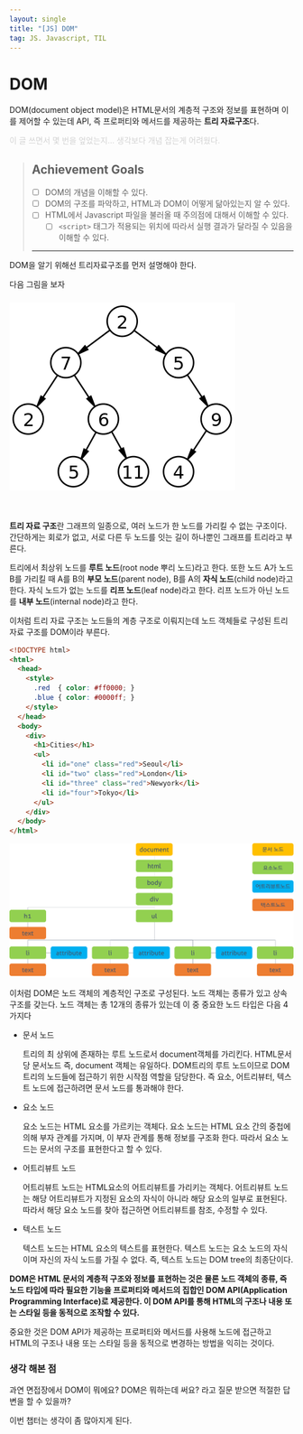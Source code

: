 ```yaml
---
layout: single
title: "[JS] DOM"
tag: JS. Javascript, TIL
---
```



# DOM

DOM(document object model)은 HTML문서의 계층적 구조와 정보를 표현하며 이를 제어할 수 있는데 API, 즉 프로퍼티와 메서드를 제공하는 **트리 자료구조**다.

<span style="color:#d3d3d3">이 글 쓰면서 몇 번을 엎었는지... 생각보다 개념 잡는게 어려웠다.</span>

> ## Achievement Goals
>
> - [ ] DOM의 개념을 이해할 수 있다.
> - [ ] DOM의 구조를 파악하고, HTML과 DOM이 어떻게 닮아있는지 알 수 있다.
> - [ ] HTML에서 Javascript 파일을 불러올 때 주의점에 대해서 이해할 수 있다.
>   - [ ] `<script>` 태그가 적용되는 위치에 따라서 실행 결과가 달라질 수 있음을 이해할 수 있다.
>
> ---

DOM을 알기 위해선 트리자료구조를 먼저 설명해야 한다. 

다음 그림을 보자

### ![Binary_tree](/assets/images/Binary_tree.png)

<br>

**트리 자료 구조**란 그래프의 일종으로, 여러 노드가 한 노드를 가리킬 수 없는 구조이다. 간단하게는 회로가 없고, 서로 다른 두 노드를 잇는 길이 하나뿐인 그래프를 트리라고 부른다.

트리에서 최상위 노드를 **루트 노드**(root node 뿌리 노드)라고 한다. 또한 노드 A가 노드 B를 가리킬 때 A를 B의 **부모 노드**(parent node), B를 A의 **자식 노드**(child node)라고 한다. 자식 노드가 없는 노드를 **리프 노드**(leaf node)라고 한다. 리프 노드가 아닌 노드를 **내부 노드**(internal node)라고 한다. 

이처럼 트리 자료 구조는 노드들의 계층 구조로 이뤄지는데 노드 객체들로 구성된 트리 자료 구조를 DOM이라 부른다.

```HTML
<!DOCTYPE html>
<html>
  <head>
    <style>
      .red  { color: #ff0000; }
      .blue { color: #0000ff; }
    </style>
  </head>
  <body>
    <div>
      <h1>Cities</h1>
      <ul>
        <li id="one" class="red">Seoul</li>
        <li id="two" class="red">London</li>
        <li id="three" class="red">Newyork</li>
        <li id="four">Tokyo</li>
      </ul>
    </div>
  </body>
</html>
```

![dom-tree](/assets/images//dom-tree.png)



이처럼 DOM은 노드 객체의 계층적인 구조로 구성된다. 노드 객체는 종류가 있고 상속 구조를 갖는다. 노드 객체는 총 12개의 종류가 있는데 이 중 중요한 노드 타입은 다음 4가지다

* 문서 노드

  트리의 최 상위에 존재하는 루트 노드로서 document객체를 가리킨다. HTML문서당 문서노드 즉, document 객체는 유일하다. DOM트리의 루트 노드이므로 DOM 트리의 노드들에 접근하기 위한 시작점 역할을 담당한다. 즉 요소, 어트리뷰터, 텍스트 노드에 접근하려면 문서 노드를 통과해야 한다.

* 요소 노드

  요소 노드는 HTML 요소를 가르키는 객체다. 요소 노드는 HTML 요소 간의 중첩에 의해 부자 관계를 가지며, 이 부자 관계를 통해 정보를 구조화 한다. 따라서 요소 노드는 문서의 구조를 표현한다고 할 수 있다.

* 어트리뷰트 노드

  어트리뷰트 노드는 HTML요소의 어트리뷰트를 가리키는 객체다. 어트리뷰트 노드는 해당 어트리뷰트가 지정된 요소의 자식이 아니라 해당 요소의 일부로 표현된다. 따라서 해당 요소 노드를 찾아 접근하면 어트리뷰트를 참조, 수정할 수 있다.

* 텍스트 노드

  텍스트 노드는 HTML 요소의 텍스트를 표현한다. 텍스트 노드는 요소 노드의 자식이며 자신의 자식 노드를 가질 수 없다. 즉, 텍스트 노드는 DOM tree의 최종단이다.



**DOM은 HTML 문서의 계층적 구조와 정보를 표현하는 것은 물론 노드 객체의 종류, 즉 노드 타입에 따라 필요한 기능을 프로퍼티와 메서드의 집합인 DOM API(Application Programming Interface)로 제공한다. 이 DOM API를 통해 HTML의 구조나 내용 또는 스타일 등을 동적으로 조작할 수 있다.**<br>

중요한 것은 DOM API가 제공하는 프로퍼티와 메서드를 사용해 노드에 접근하고 HTML의 구조나 내용 또는 스타일 등을 동적으로 변경하는 방법을 익히는 것이다.  



### 생각 해본 점

과연 면접장에서 DOM이 뭐에요? DOM은 뭐하는데 써요? 라고 질문 받으면 적절한 답변을 할 수 있을까? <br>

이번 챕터는 생각이 좀 많아지게 된다.
